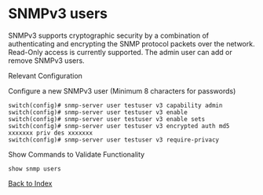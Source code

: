 # SNMPv3 users

SNMPv3 supports cryptographic security by a combination of authenticating and encrypting the SNMP protocol packets over the network. Read-Only access is currently supported. The admin user can add or remove SNMPv3 users.

Relevant Configuration

Configure a new SNMPv3 user (Minimum 8 characters for passwords)

```
switch(config)# snmp-server user testuser v3 capability admin
switch(config)# snmp-server user testuser v3 enable
switch(config)# snmp-server user testuser v3 enable sets
switch(config)# snmp-server user testuser v3 encrypted auth md5 xxxxxxx priv des xxxxxxx
switch(config)# snmp-server user testuser v3 require-privacy
```

Show Commands to Validate Functionality

```
show snmp users
```

[Back to Index](../README.md)

